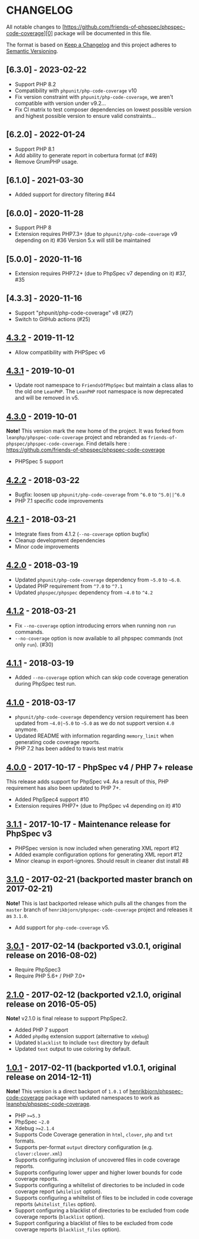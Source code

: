 # CHANGELOG

All notable changes to [https://github.com/friends-of-phpspec/phpspec-code-coverage][0] package will be
documented in this file.

The format is based on [Keep a Changelog](http://keepachangelog.com/)
and this project adheres to [Semantic Versioning](http://semver.org/).

## [6.3.0] - 2023-02-22

- Support PHP 8.2
- Compatibility with `phpunit/php-code-coverage` v10
- Fix version constraint with `phpunit/php-code-coverage`, we aren't compatible
  with version under v9.2…
- Fix CI matrix to test composer dependencies on lowest possible version and
  highest possible version to ensure valid constraints…

## [6.2.0] - 2022-01-24

- Support PHP 8.1
- Add ability to generate report in cobertura format (cf #49)
- Remove GrumPHP usage.

## [6.1.0] - 2021-03-30

- Added support for directory filtering #44

## [6.0.0] - 2020-11-28

- Support PHP 8
- Extension requires PHP7.3+ (due to `phpunit/php-code-coverage` v9 depending on it) #36
  Version 5.x will still be maintained

## [5.0.0] - 2020-11-16

- Extension requires PHP7.2+ (due to PhpSpec v7 depending on it) #37, #35

## [4.3.3] - 2020-11-16

- Support "phpunit/php-code-coverage" v8 (#27)
- Switch to GitHub actions (#25)

## [4.3.2] - 2019-11-12

- Allow compatibility with PHPSpec v6

## [4.3.1] - 2019-10-01

- Update root namespace to `FriendsOfPhpSpec` but maintain a class alias to the
  old one `LeanPHP`. The `LeanPHP` root namespace is now deprecated and will be
  removed in v5.

## [4.3.0] - 2019-10-01

**Note!** This version mark the new home of the project. It was forked from
`leanphp/phpspec-code-coverage` project and rebranded as `friends-of-phpspec/phpspec-code-coverage`.
Find details here : https://github.com/friends-of-phpspec/phpspec-code-coverage

- PHPSpec 5 support

## [4.2.2] - 2018-03-22

- Bugfix: loosen up `phpunit/php-code-coverage` from `^6.0` to `^5.0||^6.0`
- PHP 7.1 specific code improvements

## [4.2.1] - 2018-03-21

- Integrate fixes from 4.1.2 (`--no-coverage` option bugfix)
- Cleanup development dependencies
- Minor code improvements

## [4.2.0] - 2018-03-19

- Updated `phpunit/php-code-coverage` dependency from `~5.0` to `~6.0`.
- Updated PHP requirement from `^7.0` to `^7.1`
- Updated `phpspec/phpspec` dependency from `~4.0` to `^4.2`

## [4.1.2] - 2018-03-21

- Fix `--no-coverage` option introducing errors when running non `run` commands.
- `--no-coverage` option is now available to all phpspec commands (not only
  `run`). (#30)

## [4.1.1] - 2018-03-19

- Added `--no-coverage` option which can skip code coverage generation during
  PhpSpec test run.

## [4.1.0] - 2018-03-17

- `phpunit/php-code-coverage` dependency version requirement has been updated
  from `~4.0|~5.0` to `~5.0` as we do not support version `4.0` anymore.
- Updated README with information regarding `memory_limit` when generating code
  coverage reports.
- PHP 7.2 has been added to travis test matrix

## [4.0.0] - 2017-10-17 - PhpSpec v4 / PHP 7+ release

This release adds support for PhpSpec v4. As a result of this, PHP requirement
has also been updated to PHP 7+.

- Added PhpSpec4 support #10
- Extension requires PHP7+ (due to PhpSpec v4 depending on it) #10

## [3.1.1] - 2017-10-17 - Maintenance release for PhpSpec v3

- PHPSpec version is now included when generating XML report #12
- Added example configuration options for generating XML report #12
- Minor cleanup in export-ignores. Should result in cleaner dist install #8

## [3.1.0] - 2017-02-21 (backported master branch on 2017-02-21)

**Note!** This is last backported release which pulls all the changes from the
`master` branch of `henrikbjorn/phpspec-code-coverage` project and releases it as
`3.1.0`.

- Add support for `php-code-coverage` v5.

## [3.0.1] - 2017-02-14 (backported v3.0.1, original release on 2016-08-02)

- Require PhpSpec3
- Require PHP 5.6+ / PHP 7.0+

## [2.1.0] - 2017-02-12 (backported v2.1.0, original release on 2016-05-05)

**Note!** v2.1.0 is final release to support PhpSpec2.

- Added PHP 7 support
- Added `phpdbg` extension support (alternative to `xdebug`)
- Updated `blacklist` to include `test` directory by default
- Updated `text` output to use coloring by default.

## [1.0.1] - 2017-02-11 (backported v1.0.1, original release on 2014-12-11)

**Note!** This version is a direct backport of `1.0.1` of
[henrikbjorn/phpspec-code-coverage][1] package with updated namespaces to work
as [leanphp/phpspec-code-coverage][0].

- PHP `>=5.3`
- PhpSpec `~2.0`
- Xdebug `>=2.1.4`
- Supports Code Coverage generation in `html`, `clover`, `php` and `txt`
  formats.
- Supports per-format `output` directory configuration (e.g.
  `clover:clover.xml`)
- Supports configuring inclusion of uncovered files in code coverage reports.
- Supports configuring lower upper and higher lower bounds for code coverage
  reports.
- Supports configuring a whiltelist of directories to be included in code
  coverage report (`whilelist` option).
- Supports configuring a whiltelist of files to be included in code coverage
  reports (`whitelist_files` option).
- Support configuring a blacklist of directories to be excluded from code
  coverage reports (`blacklist` option).
- Support configuring a blacklist of files to be excluded from code coverage
  reports (`blacklist_files` option).

[4.3.2]: https://github.com/friends-of-phpspec/phpspec-code-coverage/releases/tag/v4.3.2
[4.3.1]: https://github.com/friends-of-phpspec/phpspec-code-coverage/releases/tag/v4.3.1
[4.3.0]: https://github.com/friends-of-phpspec/phpspec-code-coverage/releases/tag/v4.3.0
[4.2.2]: https://github.com/friends-of-phpspec/phpspec-code-coverage/releases/tag/v4.2.2
[4.2.1]: https://github.com/friends-of-phpspec/phpspec-code-coverage/releases/tag/v4.2.1
[4.2.0]: https://github.com/friends-of-phpspec/phpspec-code-coverage/releases/tag/v4.2.0
[4.1.2]: https://github.com/friends-of-phpspec/phpspec-code-coverage/releases/tag/v4.1.2
[4.1.1]: https://github.com/friends-of-phpspec/phpspec-code-coverage/releases/tag/v4.1.1
[4.1.0]: https://github.com/friends-of-phpspec/phpspec-code-coverage/releases/tag/v4.1.0
[4.0.0]: https://github.com/friends-of-phpspec/phpspec-code-coverage/releases/tag/v4.0.0
[3.1.1]: https://github.com/friends-of-phpspec/phpspec-code-coverage/releases/tag/v3.1.1
[3.1.0]: https://github.com/friends-of-phpspec/phpspec-code-coverage/releases/tag/v3.1.0
[3.0.1]: https://github.com/friends-of-phpspec/phpspec-code-coverage/releases/tag/v3.0.1
[2.1.0]: https://github.com/friends-of-phpspec/phpspec-code-coverage/releases/tag/v2.1.0
[1.0.1]: https://github.com/friends-of-phpspec/phpspec-code-coverage/releases/tag/v1.0.1

[0]: https://github.com/friends-of-phpspec/phpspec-code-coverage
[1]: https://github.com/henrikbjorn/PhpSpecCodeCoverageExtension
